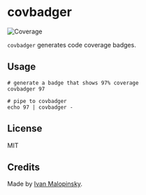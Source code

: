 # covbadger

![Coverage](https://rawgit.com/imsky/covbadger/master/coverage.svg)

`covbadger` generates code coverage badges.

## Usage

```
# generate a badge that shows 97% coverage
covbadger 97

# pipe to covbadger
echo 97 | covbadger -
```

## License

MIT

## Credits

Made by [Ivan Malopinsky](http://imsky.co).
